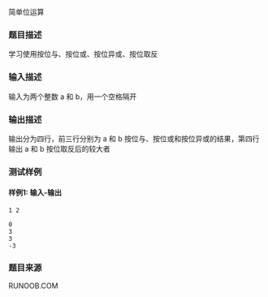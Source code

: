 简单位运算

### 题目描述

学习使用按位与、按位或、按位异或、按位取反

### 输入描述

输入为两个整数 a 和 b，用一个空格隔开

### 输出描述

输出分为四行，前三行分别为 a 和 b 按位与、按位或和按位异或的结果，第四行输出 a 和 b 按位取反后的较大者

### 测试样例

#### 样例1: 输入-输出

```
1 2
```

```
0
3
3
-3
```

### 题目来源

RUNOOB.COM
